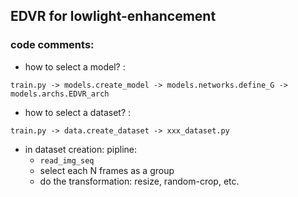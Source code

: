 ## EDVR for lowlight-enhancement

### code comments:

- how to select a model? : 

```
train.py -> models.create_model -> models.networks.define_G -> models.archs.EDVR_arch
```

- how to select a dataset? :

```
train.py -> data.create_dataset -> xxx_dataset.py
```

- in dataset creation: pipline: 
    - `read_img_seq`
    - select each N frames as a group
    - do the transformation: resize, random-crop, etc.